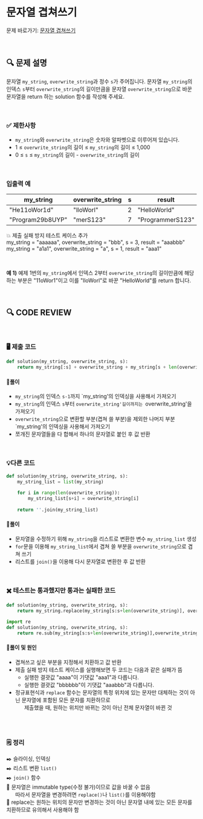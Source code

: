# 문자열 겹쳐쓰기

문제 바로가기: [문자열 겹쳐쓰기](https://school.programmers.co.kr/learn/courses/30/lessons/181943)

<br/>

## **🔍 문제 설명**

문자열 `my_string`, `overwrite_string`과 정수 `s`가 주어집니다. 문자열 `my_string`의 인덱스 `s`부터 `overwrite_string`의 길이만큼을 문자열 `overwrite_string`으로 바꾼 문자열을 return 하는 solution 함수를 작성해 주세요.

<br/>

### **✅ 제한사항**

- `my_string`와 `overwrite_string`은 숫자와 알파벳으로 이루어져 있습니다.
- 1 ≤ `overwrite_string`의 길이 ≤ `my_string`의 길이 ≤ 1,000
- 0 ≤ `s` ≤ `my_string`의 길이 - `overwrite_string`의 길이
<br/>

### **입출력 예**


|    my_string     | overwrite_string | s |      result      |
|------------------|------------------|---|------------------|
|   "He11oWor1d"   |      "lloWorl"   | 2 |   "HelloWorld"   |
| "Program29b8UYP" |      "merS123"   | 7 | "ProgrammerS123" |

💥 제출 실패 방지 테스트 케이스 추가   
my_string = "aaaaaa", overwrite_string = "bbb", s = 3, result = "aaabbb"     
my_string = "a1a1", overwrite_string = "a", s = 1, result = "aaa1"

<br/>

**예 1)**
예제 1번의 `my_string`에서 인덱스 2부터 `overwrite_string`의 길이만큼에 해당하는 부분은 "11oWor1"이고 이를 "lloWorl"로 바꾼 "HelloWorld"를 return 합니다.

<br/>

## **🔍 CODE REVIEW**
<br/>

### **🖥️ 제출 코드**

```python
def solution(my_string, overwrite_string, s):
    return my_string[:s] + overwrite_string + my_string[s + len(overwrite_string):]
```

#### **📍풀이**

- `my_string`의 인덱스 `s-1`까지 `my_string'의 인덱싱을 사용해서 가져오기
- `my_string`의 인덱스 `s`부터 `overwrite_string'길이까지는 `overwrite_string'을 가져오기
- `overwrite_string`으로 변환할 부분(겹쳐 쓸 부분)을 제외한 나머지 부분 `my_string'의 인덱싱을 사용해서 가져오기
- 쪼개진 문자열들을 다 합해서 하나의 문자열로 붙인 후 값 반환

<br/>

### **💡다른 코드**
```python
def solution(my_string, overwrite_string, s):
    my_string_list = list(my_string)
    
    for i in range(len(overwrite_string)):
        my_string_list[s+i] = overwrite_string[i]
        
    return ''.join(my_string_list)
```

#### **📍풀이**

- 문자열을 수정하기 위해 `my_string`을 리스트로 변환한 변수 `my_string_list` 생성
- `for`문을 이용해 `my_string_list`에서 겹쳐 쓸 부분을 `overwrite_string`으로 겹쳐 쓰기
- 리스트를 `join()`을 이용해 다시 문자열로 변환한 후 값 반환
<br/>

### **✖️ 테스트는 통과했지만 통과는 실패한 코드**
```python
def solution(my_string, overwrite_string, s):
    return my_string.replace(my_string[s:s+len(overwrite_string)], overwrite_string)
```

```python
import re
def solution(my_string, overwrite_string, s):
    return re.sub(my_string[s:s+len(overwrite_string)],overwrite_string, my_string)
```

#### **📍풀이 및 원인**

- 겹쳐쓰고 싶은 부분을 지정해서 치환하고 값 반환
- 제출 실패 방지 테스트 케이스를 실행해보면 두 코드는 다음과 같은 실패가 뜸
    - 실행한 결괏값 "aaaa"이 기댓값 "aaa1"과 다릅니다.
    - 실행한 결괏값 "bbbbbb"이 기댓값 "aaabbb"과 다릅니다.
- 정규표현식과 `replace` 함수는 문자열의 특정 위치에 있는 문자만 대체하는 것이 아닌 문자열에 포함된 모든 문자를 치환하므로    
&nbsp;&nbsp;&nbsp;&nbsp;&nbsp;&nbsp;제출했을 때, 원하는 위치만 바뀌는 것이 아닌 전체 문자열이 바뀐 것 

<br/>

  #
### **🗒️ 정리**
✒️ 슬라이싱, 인덱싱   
✒️ 리스트 변환 `list()`   
✒️ `join()` 함수    
📌 문자열은 immutable type(수정 불가)이므로 값을 바꿀 수 없음    
&nbsp;&nbsp;&nbsp;&nbsp;&nbsp;&nbsp;따라서 문자열을 변경하려면 `replace()`나 `list()`를 이용해야함    
📌 replace는 원하는 위치의 문자만 변경하는 것이 아닌 문자열 내에 있는 모든 문자를 치환하므로 유의해서 사용해야 함